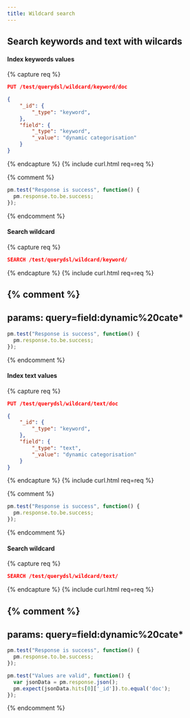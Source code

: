 ```yaml
---
title: Wildcard search
---
```


## Search keywords and text with wilcards

#### Index keywords values

{% capture req %}

```json
PUT /test/querydsl/wildcard/keyword/doc

{
    "_id": {
        "_type": "keyword",
    },
    "field": {
        "_type": "keyword",
        "_value": "dynamic categorisation"
    }
}
```
{% endcapture %}
{% include curl.html req=req %}

{% comment %}
```js
pm.test("Response is success", function() {
  pm.response.to.be.success;
});
```
{% endcomment %}

#### Search wildcard

{% capture req %}

```json
SEARCH /test/querydsl/wildcard/keyword/

```
{% endcapture %}
{% include curl.html req=req %}

{% comment %}
---
params: query=field:dynamic%20cate*
---

```js
pm.test("Response is success", function() {
  pm.response.to.be.success;
});
```
{% endcomment %}


#### Index text values

{% capture req %}

```json
PUT /test/querydsl/wildcard/text/doc

{
    "_id": {
        "_type": "keyword",
    },
    "field": {
        "_type": "text",
        "_value": "dynamic categorisation"
    }
}
```
{% endcapture %}
{% include curl.html req=req %}

{% comment %}
```js
pm.test("Response is success", function() {
  pm.response.to.be.success;
});
```
{% endcomment %}


#### Search wildcard

{% capture req %}

```json
SEARCH /test/querydsl/wildcard/text/

```
{% endcapture %}
{% include curl.html req=req %}

{% comment %}
---
params: query=field:dynamic%20cate*
---

```js
pm.test("Response is success", function() {
  pm.response.to.be.success;
});
```

```js
pm.test("Values are valid", function() {
  var jsonData = pm.response.json();
  pm.expect(jsonData.hits[0]['_id']).to.equal('doc');
});
```
{% endcomment %}
